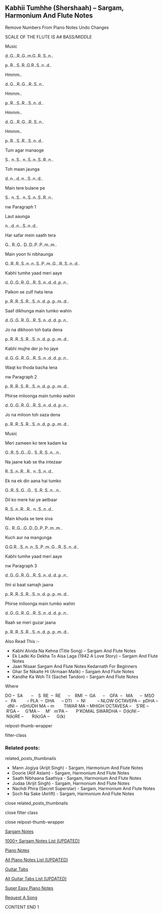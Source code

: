 
## Kabhii Tumhhe (Shershaah) – Sargam, Harmonium And Flute Notes

Remove Numbers From Piano Notes
Undo Changes

SCALE OF THE FLUTE IS A# BASS/MIDDLE

Music

d..G…R..G..m.G..R..S..n..

p..R…S..R..G.R..S..n..d..

Hmmm..

d..G…R..G…R..S..n..

Hmmm..

p..R…S..R…S..n..d..

Hmmm..

d..G…R..G…R..S..n..

Hmmm..

p..R…S..R…S..n..d..

Tum agar manaoge

S.. n..S.. n..S..n..S..R..n..

Toh maan jaunga

d..n…d..n…S..n..d..

Main tere bulane pe

S.. n..S.. n..S..n..S..R..n..

nw Paragraph 1

Laut aaunga

n…d..n…S..n..d..

Har safar mein saath tera

G.. R..G.. D..D..P..P..m..m..

Main yoon hi nibhaunga

G..R..R..S..n..n..S..P..m..G…R..S..n..d..

Kabhi tumhe yaad meri aaye

d..G..G..R..G…R..S..n..d..d..p..n..

Palkon se zulf hata lena

p..R..R..S..R…S..n..d..p..p..m..d..

Saaf dikhunga main tumko wahin

d..G..G..R..G…R..S..n..d..d..p..n..

Jo na dikhoon toh bata dena

p..R..R..S..R…S..n..d..p..p..m..d..

Kabhi mujhe der jo ho jaye

d..G..G..R..G…R..S..n..d..d..p..n..

Waqt ko thoda bacha lena

nw Paragraph 2

p..R..R..S..R…S..n..d..p..p..m..d..

Phirse miloonga main tumko wahin

d..G..G..R..G…R..S..n..d..d..p..n..

Jo na miloon toh saza dena

p..R..R..S..R…S..n..d..p..p..m..d..

Music

Meri zameen ko tere kadam ka

G..R..S..G…G.. S..R..S..n…n..

Na jaane kab se tha intezaar

R..S..n..R…R.. n..S..n..d..

Ek na ek din aana hai tumko

G..R..S..G…G.. S..R..S..n…n..

Dil ko mere hai ye aetbaar

R..S..n..R…R.. n..S..n..d..

Main khuda se tere siva

G.. R..G…G..D..D..P..P..m..m..

Kuch aur na mangunga

G.G.R…S..n..n..S..P..m..G…R..S..n..d..

Kabhi tumhe yaad meri aaye

nw Paragraph 3

d..G..G..R..G…R..S..n..d..d..p..n..

Itni si baat samajh jaana

p..R..R..S..R…S..n..d..p..p..m..d..

Phirse miloonga main tumko wahin

d..G..G..R..G…R..S..n..d..d..p..n..

Raah se meri guzar jaana

p..R..R..S..R…S..n..d..p..p..m..d..

Also Read This :-

* Kabhi Alvida Na Kehna (Title Song) – Sargam And Flute Notes
* Ek Ladki Ko Dekha To Aisa Laga (1942 A Love Story) – Sargam And Flute Notes
* Jaan Nisaar Sargam And Flute Notes Kedarnath For Beginners
* Ghar Se Nikalte Hi (Armaan Malik) – Sargam And Flute Notes
* Kandhe Ka Woh Til (Sachet Tandon) – Sargam And Flute Notes

Where

DO –  SA       –    S  RE  –  RE      –    RMI  –  GA      –    GFA  –   MA      –  MSO  –   PA         – PLA  –  DHA      – DTI    –  NI          – NLOW OCTAVEPA –  pDHA –  dNI –  nSHUDH MA – m        TIWAR MA – MHIGH OCTAVESA –    S’RE –     R’GA –     G’MA –     M’   m’PA –       P’KOMAL SWARDHA –  D(k)NI –       N(k)RE –       R(k)GA –      G(k)

relpost-thumb-wrapper

filter-class

### Related posts:

related_posts_thumbnails

* Mann Jogiya (Arijit Singh) - Sargam, Harmonium And Flute Notes
* Doorie (Atif Aslam) - Sargam, Harmonium And Flute Notes
* Saath Nibhaana Saathiya - Sargam, Harmonium And Flute Notes
* Judaa (Arijit Singh) - Sargam, Harmonium And Flute Notes
* Nachdi Phira (Secret Superstar) - Sargam, Harmonium And Flute Notes
* Soch Na Sake (Airlift) - Sargam, Harmonium And Flute Notes

close related_posts_thumbnails

close filter class

close relpost-thumb-wrapper

[Sargam Notes](https://www.notationsworld.com/sargam-notes.html)

[1000+ Sargam Notes List (UPDATED)](https://www.notationsworld.com/all-songs-list-sargam-notes.html)

[Piano Notes](https://www.notationsworld.com/piano-notes.html)

[All Piano Notes List (UPDATED)](https://www.notationsworld.com/all-songs-list-piano-notes.html)

[Guitar Tabs](https://www.notationsworld.com/guitar-tabs.html)

[All Guitar Tabs List (UPDATED)](https://www.notationsworld.com/all-songs-list-guitar-tabs.html)

[Super Easy Piano Notes](https://studywall.in/)

[Request A Song](https://www.notationsworld.com/request-a-song.html)

CONTENT END 1


